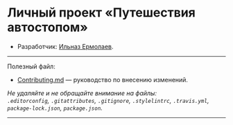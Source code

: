 # Личный проект «Путешествия автостопом»

* Разработчик: [Ильназ Ермолаев](https://up.htmlacademy.ru/adaptive/20/user/1487923).

---

Полезный файл:

- [Contributing.md](Contributing.md) — руководство по внесению изменений.

_Не удаляйте и не обращайте внимание на файлы:_<br>
_`.editorconfig`, `.gitattributes`, `.gitignore`, `.stylelintrc`, `.travis.yml`, `package-lock.json`, `package.json`._

---